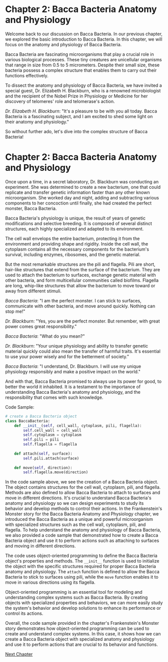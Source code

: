 # Chapter 2: Bacca Bacteria Anatomy and Physiology

Welcome back to our discussion on Bacca Bacteria. In our previous chapter, we explored the basic introduction to Bacca Bacteria. In this chapter, we will focus on the anatomy and physiology of Bacca Bacteria. 

Bacca Bacteria are fascinating microorganisms that play a crucial role in various biological processes. These tiny creatures are unicellular organisms that range in size from 0.5 to 5 micrometers. Despite their small size, these bacteria possess a complex structure that enables them to carry out their functions effectively.

To dissect the anatomy and physiology of Bacca Bacteria, we have invited a special guest, Dr. Elizabeth H. Blackburn, who is a renowned microbiologist and the recipient of the Nobel Prize in Physiology or Medicine for her discovery of telomeres' role and telomerase's action.

*Dr. Elizabeth H. Blackburn*: "It's a pleasure to be with you all today. Bacca Bacteria is a fascinating subject, and I am excited to shed some light on their anatomy and physiology."

So without further ado, let's dive into the complex structure of Bacca Bacteria!
# Chapter 2: Bacca Bacteria Anatomy and Physiology

Once upon a time, in a secret laboratory, Dr. Blackburn was conducting an experiment. She was determined to create a new bacterium, one that could replicate and transfer genetic information faster than any other known microorganism. She worked day and night, adding and subtracting various components to her concoction until finally, she had created the perfect monster, Bacca Bacteria.

Bacca Bacteria's physiology is unique, the result of years of genetic modifications and selective breeding. It is composed of several distinct structures, each highly specialized and adapted to its environment.

The cell wall envelops the entire bacterium, protecting it from the environment and providing shape and rigidity. Inside the cell wall, the cytoplasm contains all the necessary components for the bacterium's survival, including enzymes, ribosomes, and the genetic material.

But the most remarkable structures are the pili and flagella. Pili are short, hair-like structures that extend from the surface of the bacterium. They are used to attach the bacterium to surfaces, exchange genetic material with other bacteria, and form multicellular communities called biofilms. Flagella are long, whip-like structures that allow the bacterium to move toward or away from different stimuli.

*Bacca Bacteria*: "I am the perfect monster. I can stick to surfaces, communicate with other bacteria, and move around quickly. Nothing can stop me!"

*Dr. Blackburn*: "Yes, you are the perfect monster. But remember, with great power comes great responsibility."

*Bacca Bacteria*: "What do you mean?"

*Dr. Blackburn*: "Your unique physiology and ability to transfer genetic material quickly could also mean the transfer of harmful traits. It's essential to use your power wisely and for the betterment of society."

*Bacca Bacteria*: "I understand, Dr. Blackburn. I will use my unique physiology responsibly and make a positive impact on the world."

And with that, Bacca Bacteria promised to always use its power for good, to better the world it inhabited. It is a testament to the importance of understanding Bacca Bacteria's anatomy and physiology, and the responsibility that comes with such knowledge.

Code Sample:
``` python
# create a Bacca Bacteria object
class BaccaBacteria:
    def __init__(self, cell_wall, cytoplasm, pili, flagella):
        self.cell_wall = cell_wall
        self.cytoplasm = cytoplasm
        self.pili = pili
        self.flagella = flagella
    
    def attach(self, surface):
        self.pili.attach(surface)
    
    def move(self, direction):
        self.flagella.move(direction)
```
In the code sample above, we see the creation of a Bacca Bacteria object. The object contains structures for the cell wall, cytoplasm, pili, and flagella. Methods are also defined to allow Bacca Bacteria to attach to surfaces and move in different directions. It's crucial to understand Bacca Bacteria's anatomy and physiology so we can design experiments to study its behavior and develop methods to control their actions.
In the Frankenstein's Monster story for the Bacca Bacteria Anatomy and Physiology chapter, we introduced the Bacca Bacteria as a unique and powerful microorganism with specialized structures such as the cell wall, cytoplasm, pili, and flagella. To help understand the anatomy and physiology of Bacca Bacteria, we also provided a code sample that demonstrated how to create a Bacca Bacteria object and use it to perform actions such as attaching to surfaces and moving in different directions.

The code uses object-oriented programming to define the Bacca Bacteria object's properties and methods. The `__init__` function is used to initialize the object with the specific structures required for proper Bacca Bacteria anatomy and physiology. The `attach` function is defined to allow the Bacca Bacteria to stick to surfaces using pili, while the `move` function enables it to move in various directions using its flagella.

Object-oriented programming is an essential tool for modeling and understanding complex systems such as Bacca Bacteria. By creating objects with specialized properties and behaviors, we can more easily study the system's behavior and develop solutions to enhance its performance or control its actions.

Overall, the code sample provided in the chapter's Frankenstein's Monster story demonstrates how object-oriented programming can be used to create and understand complex systems. In this case, it shows how we can create a Bacca Bacteria object with specialized anatomy and physiology and use it to perform actions that are crucial to its behavior and functions.


[Next Chapter](03_Chapter03.md)